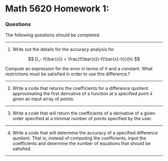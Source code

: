 # Math 5620 Homework 1:

### Questions

The following questions should be completed.

<hr>

1. Write out the details for the accuracy analysis for

$$
  D_- f(\bar{x}) = \frac{f(\bar{x})-f(\bar{x}-h)}{h}
$$

Compute an expression for the error in terms of $h$ and a constant. What
restrictions must be satisfied in order to use this difference.?

<hr>

2. Write a code that returns the coefficients for a difference quotient
   approximating the first derivative of a function at a specified point
   $\bar{x}$ given an input array of points.

<hr>

3. Write a code that will return the coefficients of a derivative of a given 
   order specified at a minimal number of points specified by the user.

<hr>

4. Write a code that will determine the accuracy of a specified difference
quotient. That is, instead of computing the coefficients, input the
coefficients and determine the number of equations that should be satisfied. 

<hr>
